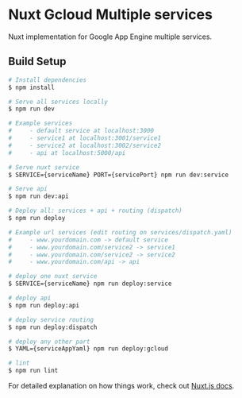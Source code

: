 # Nuxt Gcloud Multiple services

Nuxt implementation for Google App Engine multiple services. 

## Build Setup

```bash
# Install dependencies
$ npm install

# Serve all services locally
$ npm run dev 

# Example services
#     - default service at localhost:3000
#     - service1 at localhost:3001/service1
#     - service2 at localhost:3002/service2
#     - api at localhost:5000/api

# Serve nuxt service
$ SERVICE={serviceName} PORT={servicePort} npm run dev:service

# Serve api
$ npm run dev:api

# Deploy all: services + api + routing (dispatch)
$ npm run deploy

# Example url services (edit routing on services/dispatch.yaml)
#     - www.yourdomain.com -> default service
#     - www.yourdomain.com/service2 -> service1
#     - www.yourdomain.com/service2 -> service2
#     - www.yourdomain.com/api -> api

# deploy one nuxt service
$ SERVICE={serviceName} npm run deploy:service

# deploy api
$ npm run deploy:api

# deploy service routing
$ npm run deploy:dispatch

# deploy any other part
$ YAML={serviceAppYaml} npm run deploy:gcloud

# lint
$ npm run lint
```

For detailed explanation on how things work, check out [Nuxt.js docs](https://nuxtjs.org).
